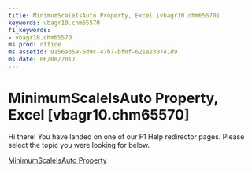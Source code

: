 ```yaml
---
title: MinimumScaleIsAuto Property, Excel [vbagr10.chm65570]
keywords: vbagr10.chm65570
f1_keywords:
- vbagr10.chm65570
ms.prod: office
ms.assetid: 9156a359-6d9c-47b7-bf0f-621e230741d9
ms.date: 06/08/2017
---
```



# MinimumScaleIsAuto Property, Excel [vbagr10.chm65570]

Hi there! You have landed on one of our F1 Help redirector pages. Please select the topic you were looking for below.

[MinimumScaleIsAuto Property](http://msdn.microsoft.com/library/95ed7a2b-efda-b05a-da2e-789a166a97c8%28Office.15%29.aspx)

